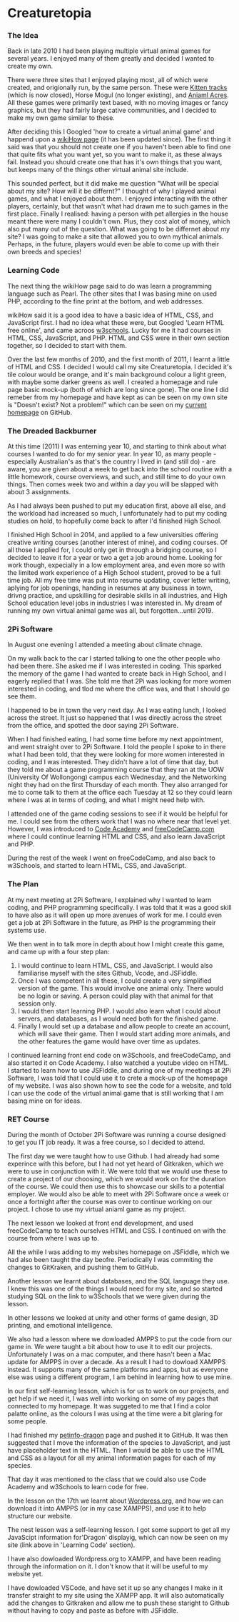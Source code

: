 <!DOCTYPE html>
<html>

  <h1>Creaturetopia</h1>

  <h3>The Idea</h3>
  <p>Back in late 2010 I had been playing multiple virtual animal games for several years. I enjoyed many of them greatly and decided I wanted to create my own.</p>
  <p>There were three sites that I enjoyed playing most, all of which were created, and origionally run, by the same person. These were <a href="http://www.kittentracks.com">Kitten tracks</a> (which is now closed), Horse Mogul (no longer existing), and <a href="http://www.animalacres.net/home">Aniaml Acres</a>. All these games were primarily text based, with no moving images or fancy graphics, but they had fairly large cative communities, and I decided to make my own game similar to these.</p>
  <p>After deciding this I Googled 'how to create a virtual animal game' and happend upon a <a href="https://www.wikihow.com/Make-a-Virtual-Pet-Site">wikiHow page</a> (it has been updated since). The first thing it said was that you should not create one if you haven't been able to find one that quite fits what you want yet, so you want to make it, as these always fail. Instead you should create one that has it's own things that you want, but keeps many of the things other virtual animal site include.</p>
  <p>This sounded perfect, but it did make me question "What will be special about my site? How will it be differnt?" I thought of why I played animal games, and what I enjoyed about them. I enjoyed interacting with the other players, certainly, but that wasn't what had drawn me to such games in the first place. Finally I realised: having a person with pet allergies in the house meant there were many I couldn't own. Plus, they cost alot of money, which also put many out of the question. What was going to be differnet about my site? I was going to make a site that allowed you to own mythical animals. Perhaps, in the future, players would even be able to come up with their own breeds and species!</p>
  <h3>Learning Code</h3>
  </p>The next thing the wikiHow page said to do was learn a programming language such as Pearl. The other sites that I was basing mine on used PHP, according to the fine print at the bottom, and web addresses.</p>
  <p>wikiHow said it is a good idea to have a basic idea of HTML, CSS, and JavaScript first. I had no idea what these were, but Googled 'Learn HTML free online', and came acroos <a href="https://www.w3schools.com">w3schools</a>. Lucky for me it had courses in HTML, CSS, JavaScript, and PHP. HTML and CSS were in their own section together, so I decided to start with them.  </p>
  <p>Over the last few months of 2010, and the first month of 2011, I learnt a little of HTML and CSS. I decided I would call my site Creaturetopia. I decided it's tile colour would be orange, and it's main background colour a light green, with maybe some darker greens as well. I created a homepage and rule page basic mock-up (both of which are long since gone). The one line I did remeber from my homepage and have kept as can be seen on my own site is "Doesn't exist? Not a problem!" which can be seen on my <a href="https://tinystep1.github.io/Creaturetopia/">current homepage</a> on GitHub.</p>
  <h3>The Dreaded Backburner</h3>
  <p>At this time (2011) I was enterning year 10, and starting to think about what courses I wanted to do for my senior year. In year 10, as many people - especially Australian's as that's the country I lived in (and still do) - are aware, you are given about a week to get back into the school routine with a little homework, course overviews, and such, and still time to do your own things. Then comes week two and within a day you will be slapped with about 3 assignments.</p>
  <p>As I had always been pushed to put my education first, above all else, and the workload had increased so much, I unfortunately had to put my coding studies on hold, to hopefully come back to after I'd finished High School.</p>
  <p>I finished High School in 2014, and applied to a few universities offering creative writing courses (another interest of mine), and coding courses. Of all those I applied for, I could only get in through a bridging course, so I decided to leave it for a year or two a get a job around home. Looking for work though, expecially in a low employment area, and even more so with the limited work experience of a High School student, proved to be a full time job. All my free time was put into resume updating, cover letter writing, aplying for job openings, handing in resumes at any business in town, drivng practice, and upskilling for desirable skills in all industries, and High School education level jobs in industries I was interested in. My dream of running my own virtual animal game was all, but forgotten...until 2019.</p>
  <h3>2Pi Software</h3>
  <p>In August one evening I attended a meeting about climate chnage.</p>
  <p>On my walk back to the car I started talking to one the other people who had been there. She asked me if I was interested in coding. This sparked the memory of the game I had wanted to create back in High School, and I eagerly replied that I was. She told me that 2Pi was looking for more women interested in coding, and tlod me where the office was, and that I should go see them.</p>
  <p>I happened to be in town the very next day. As I was eating lunch, I looked across the street. It just so happened that I was directly across the street from the office, and spotted the door saying 2Pi Software.</p>
  <p>When I had finished eating, I had some time before my next appointment, and went straight over to 2Pi Software. I told the people I spoke to in there what I had been told, that they were looking for more women interested in coding, and I was interested. They didn't have a lot of time that day, but they told me about a game programming course that they ran at the UOW (University Of Wollongong) campus each Wednesday, and the Networking night they had on the first Thursday of each month. They also arranged for me to come talk to them at the office each Tuesday at 12 so they could learn where I was at in terms of coding, and what I might need help with.</p>
  <p>I attended one of the game coding sessions to see if it would be helpful for me. I could see from the others work that I was no where near that level yet. However, I was introduced to <a href="https://www.codecademy.com/login">Code Academy</a> and <a href="https://www.freecodecamp.org">freeCodeCamp.com</a> where I could continue learning HTML and CSS, and also learn JavaScript and PHP.</p>
  </p>During the rest of the week I went on freeCodeCamp, and also back to w3Schools, and started to learn HTML, CSS, and JavaScript.</p>
  <h3>The Plan</h3>
  <p>At my next meeting at 2Pi Software, I explained why I wanted to learn coding, and PHP programming specifically. I was told that it was a good skill to have also as it will open up more avenues of work for me. I could even get a job at 2Pi Software in the future, as PHP is the programming their systems use.</p>
  <p>We then went in to talk more in depth about how I might create this game, and came up with a four step plan:</p>
  <ol>
    <li>I would continue to learn HTML, CSS, and JavaScript. I would also familiarise myself with the sites Github, Vcode, and JSFiddle.</li>
    <li>Once I was competent in all these, I could create a very simplified version of the game. This would involve one animal only. There would be no login or saving. A person could play with that animal for that session only.</li>
    <li>I would then start learning PHP. I would also learn what I could about servers, and databases, as I would need both for the finished game.</li>
    <li>Finally I would set up a database and allow people to create an account, which will save their game. Then I would start adding more animals, and the other features the game would have over time as updates.</li>
  </ol>
  <p>I continued learning front end code on w3Schools, and freeCodeCamp, and also started it on Code Academy. I also watched a youtube video on HTML. I started to learn how to use JSFiddle, and during one of my meetings at 2Pi Software, I was told that I could use it to crete a mock-up of the homepage of my website. I was also shown how to see the code for a website, and told I can use the code of the virtual animal game that is still working that I am basing mine on for ideas.</p>
  <h3>RET Course</h3>
  <p>During the month of October 2Pi Software was running a course designed to get you IT job ready. It was a free course, so I decided to attend.</p>
  <p>The first day we were taught how to use Github. I had already had some experince with this before, but I had not yet heard of Gitkraken, which we were to use in conjunction with it. We were told that we would use these to create a project of our choosing, which we would work on for the duration of the course. We could then use this to showcase our skills to a potential employer. We would also be able to meet with 2Pi Software once a week or once a fortnight after the course was over to continue working on our project. I chose to use my virtual aniaml game as my project.</p>
  <p>The next lesson we looked at front end development, and used freeCodeCamp to teach ourselves HTML and CSS. I continued on with the course from where I was up to.</p>
  <p>All the while I was adding to my websites homepage on JSFiddle, which we had also been taught the day beofre. Periodically I was commiting the changes to GitKraken, and pushing them to GitHub.</p>
  <p>Another lesson we learnt about databases, and the SQL language they use. I knew this was one of the things I would need for my site, and so started studying SQL on the link to w3Schools that we were given during the lesson.</p>
  <p>In other lessons we looked at unity and other forms of game design, 3D printing, and emotional intelligence.</p>
  <p>We also had a lesson where we dowloaded AMPPS to put the code from our game in. We were taught a bit about how to use it to edit our projects. Unfortunately I was on a mac computer, and there hasn't been a Mac update for AMPPS in over a decade. As a result I had to dowload XAMPPS instead. It supports many of the same platforms and apps, but as everyone else was using a different program, I am behind in learning how to use mine.</p>
  <p>In our first self-learning lesson, which is for us to work on our projects, and get help if we need it, I was well into working on some of my pages that connected to my homepage. It was suggeted to me that I find a color palatte online, as the colours I was using at the time were a bit glaring for some people.</p>
  <p>I had finished my <a href="./petinfo-dragon.html">petinfo-dragon</a> page and pushed it to GitHub. It was then suggested that I move the information of the species to JavaScript, and just have placeholder text in the HTML. Then I would be able to use the HTML and CSS as a layout for all my animal information pages for each of my species.</p>
  <p>That day it was mentioned to the class that we could also use Code Academy and w3Schools to learn code for free.</p>
  <p>In the lesson on the 17th we learnt about <a href="https://wordpress.org">Wordpress.org</a>, and how we can download it into AMPPS (or in my case XAMPPS), and use it to help structure our website.</p>
  <p>The nest lesson was a self-learning lesson. I got some support to get all my JavaScipt information for'Dragon' displayig, which can now be seen on my site (link above in 'Learning Code' section).</p>
  <p>I have also dowloaded Wordpress.org to XAMPP, and have been reading through the information on it. I don't know that it will be useful to my website yet.</p>
  <p>I have dowloaded VSCode, and have set it up so any changes I make in it transfer straight to my site using the XAMPP app. It will also automatically add the changes to Gitkraken and allow me to push these staright to Github without having to copy and paste as before with JSFiddle.</p>
</html>
